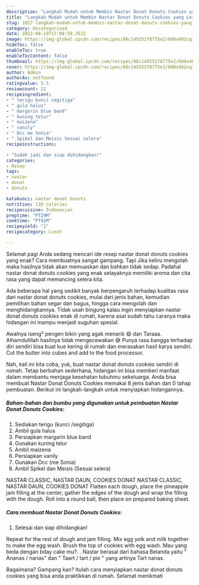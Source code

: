 ```yaml
---
description: "Langkah Mudah untuk Membin Nastar Donat Donuts Cookies yang Lezat"
title: "Langkah Mudah untuk Membin Nastar Donat Donuts Cookies yang Lezat"
slug: 1027-langkah-mudah-untuk-membin-nastar-donat-donuts-cookies-yang-lezat
category: Uncategorized
date: 2022-08-19T17:08:59.351Z
image: https://img-global.cpcdn.com/recipes/88c149252f8775e2/680x482cq70/nastar-donat-donuts-cookies-foto-resep-utama.jpg
hideToc: false
enableToc: true
enableTocContent: false
thumbnail: https://img-global.cpcdn.com/recipes/88c149252f8775e2/680x482cq70/nastar-donat-donuts-cookies-foto-resep-utama.jpg
cover: https://img-global.cpcdn.com/recipes/88c149252f8775e2/680x482cq70/nastar-donat-donuts-cookies-foto-resep-utama.jpg
author: Admin
authorAv: notfound
ratingvalue: 3.5
reviewcount: 22
recipeingredient:
- " terigu kunci segitiga"
- " gula halus"
- " margarin blue band"
- " kuning telur"
- " maizena"
- " vanily"
- " Dcc me Sonia"
- " Spikel dan Meisis Sesuai selera"
recipeinstructions:

- "Sudah jadi dan siap dihidangkan!"
categories:
- Resep
tags:
- nastar
- donat
- donuts

katakunci: nastar donat donuts 
nutrition: 139 calories
recipecuisine: Indonesian
preptime: "PT29M"
cooktime: "PT42M"
recipeyield: "1"
recipecategory: Lunch

---
```



Selamat pagi Anda sedang mencari ide resep nastar donat donuts cookies yang enak? Cara membuatnya sangat gampang. Tapi Jika keliru mengolah maka hasilnya tidak akan memuaskan dan bahkan tidak sedap. Padahal nastar donat donuts cookies yang enak selayaknya memiliki aroma dan cita rasa yang dapat memancing selera kita.


Ada beberapa hal yang sedikit banyak berpengaruh terhadap kualitas rasa dari nastar donat donuts cookies, mulai dari jenis bahan, kemudian pemilihan bahan segar dan bagus, hingga cara mengolah dan menghidangkannya. Tidak usah bingung kalau ingin menyiapkan nastar donat donuts cookies enak di rumah, karena asal sudah tahu caranya maka hidangan ini mampu menjadi suguhan spesial.

Awalnya iseng² pengen bikin yang agak menarik 😄 dan Taraaa. Alhamdulillah hasilnya tidak mengecewakan 😅 Punya rasa bangga terhadap diri sendiri bisa buat kue kering di rumah dan merasakan hasil karya sendiri. Cut the butter into cubes and add to the food processor.


Nah, kali ini kita coba, yuk, buat nastar donat donuts cookies sendiri di rumah. Tetap berbahan sederhana, hidangan ini bisa memberi manfaat dalam membantu menjaga kesehatan tubuhmu sekeluarga. Anda bisa membuat Nastar Donat Donuts Cookies memakai 8 jenis bahan dan 0 tahap pembuatan. Berikut ini langkah-langkah untuk menyiapkan hidangannya.

<!--inarticleads1-->

##### Bahan-bahan dan bumbu yang digunakan untuk pembuatan Nastar Donat Donuts Cookies:

1. Sediakan  terigu (kunci /segitiga)
1. Ambil  gula halus
1. Persiapkan  margarin blue band
1. Gunakan  kuning telur
1. Ambil  maizena
1. Persiapkan  vanily
1. Gunakan  Dcc (me Sonia)
1. Ambil  Spikel dan Meisis (Sesuai selera)


NASTAR CLASSIC, NASTAR DAUN, COOKIES DONAT NASTAR CLASSIC, NASTAR DAUN, COOKIES DONAT Flatten each dough, place the pineapple jam filling at the center, gather the edges of the dough and wrap the filling with the dough. Roll into a round ball, then place on prepared baking sheet. 

<!--inarticleads2-->

##### Cara membuat Nastar Donat Donuts Cookies:


1. Selesai dan siap dihidangkan!

Repeat for the rest of dough and jam filling. Mix egg yolk and milk together to make the egg wash. Brush the top of cookies with egg wash. Mau yang beda dengan bday cake mu?. . Nastar berasal dari bahasa Belanda yaitu &#34; Ananas / nanas&#34; dan &#34; Taart / tart / pie &#34; yang artinya Tart nanas. 

Bagaimana? Gampang kan? Itulah cara menyiapkan nastar donat donuts cookies yang bisa anda praktikkan di rumah. Selamat menikmati
